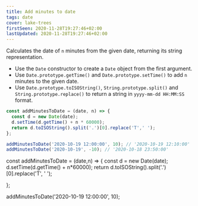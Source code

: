 ```yaml
---
title: Add minutes to date
tags: date
cover: lake-trees
firstSeen: 2020-11-28T19:27:46+02:00
lastUpdated: 2020-11-28T19:27:46+02:00
---
```


Calculates the date of `n` minutes from the given date, returning its string representation.

- Use the `Date` constructor to create a `Date` object from the first argument.
- Use `Date.prototype.getTime()` and `Date.prototype.setTime()` to add `n` minutes to the given date.
- Use `Date.prototype.toISOString()`, `String.prototype.split()` and `String.prototype.replace()` to return a string in `yyyy-mm-dd HH:MM:SS` format.


```js
const addMinutesToDate = (date, n) => {
  const d = new Date(date);
  d.setTime(d.getTime() + n * 60000);
  return d.toISOString().split('.')[0].replace('T',' ');
};
```

```js
addMinutesToDate('2020-10-19 12:00:00', 10); // '2020-10-19 12:10:00'
addMinutesToDate('2020-10-19', -10); // '2020-10-18 23:50:00'
```
const addMinutesToDate = (date,n) => {
  const d = new Date(date);
  d.setTime(d.getTime() + n*60000);
  return d.toISOString().split('.')[0].replace('T', ' ');

};

addMinutesToDate('2020-10-19 12:00:00', 10);
